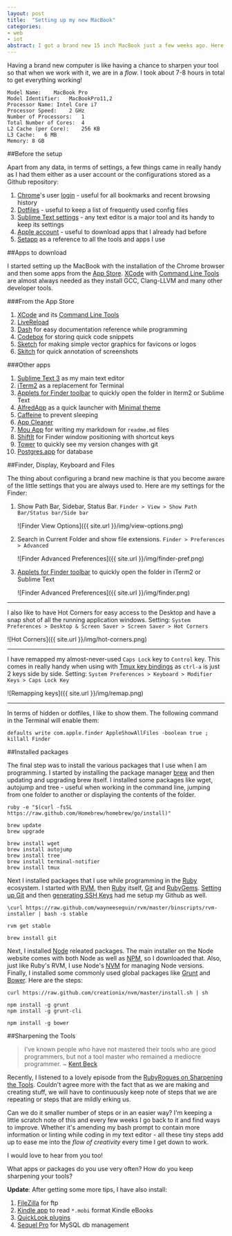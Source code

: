 ```yaml
---
layout: post
title:  "Setting up my new MacBook"
categories:
- web
- iot
abstract: I got a brand new 15 inch MacBook just a few weeks ago. Here are some apps and settings I did to customise it.
---
```


Having a brand new computer is like having a chance to sharpen your tool so that when we work with it, we are in a *flow*. I took about 7-8 hours in total to get everything working!

<pre><code class="language-bash">Model Name:	MacBook Pro
Model Identifier:	MacBookPro11,2
Processor Name:	Intel Core i7
Processor Speed:	2 GHz
Number of Processors:	1
Total Number of Cores:	4
L2 Cache (per Core):	256 KB
L3 Cache:	6 MB
Memory:	8 GB
</code></pre>

##Before the setup

Apart from any data, in terms of settings, a few things came in really handy as I had them either as a user account or the configurations stored as a Github repository:

1. [Chrome](https://www.google.com/intl/en/chrome/)'s user [login](https://www.google.com/intl/en/chrome/browser/signin.html) - useful for all bookmarks and recent browsing history
1. [Dotfiles](https://github.com/sayanee/dotfiles) - useful to keep a list of frequently used config files
1. [Sublime Text settings](https://github.com/sayanee/sublime-text-settings) - any text editor is a major tool and its handy to keep its settings
1. [Apple account](https://appleid.apple.com/cgi-bin/WebObjects/MyAppleId.woa/) - useful to download apps that I already had before
1. [Setapp](http://setapp.me/users/sayanee) as a reference to all the tools and apps I use

##Apps to download

I started setting up the MacBook with the installation of the Chrome browser and then some apps from the [App Store](http://www.apple.com/osx/apps/app-store.html). [XCode](https://developer.apple.com/xcode/) with [Command Line Tools](https://developer.apple.com/downloads/index.action?=command%20line%20tools) are almost always needed as they install GCC, Clang-LLVM and many other developer tools.

###From the App Store

1. [XCode](https://developer.apple.com/xcode/) and its [Command Line Tools](https://developer.apple.com/downloads/index.action?=command%20line%20tools)
1. [LiveReload](https://itunes.apple.com/us/app/livereload/id482898991)
1. [Dash](https://itunes.apple.com/us/app/dash-docs-snippets/id458034879) for easy documentation reference while programming
1. [Codebox](https://itunes.apple.com/us/app/codebox/id412536790) for storing quick code snippets
1. [Sketch](https://itunes.apple.com/us/app/sketch/id402476602) for making simple vector graphics for favicons or logos
1. [Skitch](https://itunes.apple.com/us/app/skitch-snap-markup-send/id490505997) for quick annotation of screenshots

###Other apps

1. [Sublime Text 3](http://www.sublimetext.com/3) as my main text editor
1. [iTerm2](http://www.iterm2.com/) as a replacement for Terminal
1. [Applets for Finder toolbar](https://github.com/fallroot/applescript-applets) to quickly open the folder in Iterm2 or Sublime Text
1. [AlfredApp](http://www.alfredapp.com/) as a quick launcher with [Minimal theme](http://www.alfredforum.com/topic/24-minimal-updated-download-available/)
1. [Caffeine](http://caffeine.en.softonic.com/mac) to prevent sleeping
1. [App Cleaner](http://www.freemacsoft.net/appcleaner/)
1. [Mou App](http://mouapp.com/) for writing my markdown for `readme.md` files
1. [ShiftIt](https://github.com/fikovnik/ShiftIt) for Finder window positioning with shortcut keys
1. [Tower](http://www.git-tower.com/) to quickly see my version changes with git
1. [Postgres.app](http://postgresapp.com/) for database

##Finder, Display, Keyboard and Files

The thing about configuring a brand new machine is that you become aware of the little settings that you are always used to. Here are my settings for the Finder:

1. Show Path Bar, Sidebar, Status Bar. `Finder > View > Show Path Bar/Status bar/Side bar`

    ![Finder View Options]({{ site.url }}/img/view-options.png)

1. Search in Current Folder and show file extensions. `Finder > Preferences > Advanced`

    ![Finder Advanced Preferences]({{ site.url }}/img/finder-pref.png)

1. [Applets for Finder toolbar](https://github.com/fallroot/applescript-applets) to quickly open the folder in iTerm2 or Sublime Text

    ![Finder Advanced Preferences]({{ site.url }}/img/finder.png)

____

I also like to have Hot Corners for easy access to the Desktop and have a snap shot of all the running application windows. Setting: `System Preferences > Desktop & Screen Saver > Screen Saver > Hot Corners`

![Hot Corners]({{ site.url }}/img/hot-corners.png)

____

I have remapped my almost-never-used `Caps Lock` key to `Control` key. This comes in really handy when using with [Tmux key bindings](https://wiki.archlinux.org/index.php/tmux#Key_bindings) as `ctrl-a` is just 2 keys side by side. Setting: `System Preferences > Keyboard > Modifier Keys > Caps Lock Key`

![Remapping keys]({{ site.url }}/img/remap.png)

___

In terms of hidden or dotfiles, I like to show them. The following command in the Terminal will enable them:

<pre><code class="language-bash">defaults write com.apple.finder AppleShowAllFiles -boolean true ; killall Finder
</code></pre>

##Installed packages

The final step was to install the various packages that I use when I am programming. I started by installing the package manager [brew](http://brew.sh/) and then updating and upgrading brew itself. I installed some packages like wget, autojump and tree - useful when working in the command line, jumping from one folder to another or displaying the contents of the folder.

<pre><code class="language-bash">ruby -e "$(curl -fsSL https://raw.github.com/Homebrew/homebrew/go/install)"

brew update
brew upgrade

brew install wget
brew install autojump
brew install tree
brew install terminal-notifier
brew install tmux
</code></pre>

Next I installed packages that I use while programming in the [Ruby](https://www.ruby-lang.org/en/) ecosystem. I started with [RVM](https://rvm.io/rvm/install), then [Ruby](https://www.ruby-lang.org/en/) itself, [Git](http://git-scm.com/downloads) and [RubyGems](http://rubygems.org/pages/downloadgit). [Setting up Git](https://help.github.com/articles/set-up-git) and then [generating SSH Keys](https://help.github.com/articles/generating-ssh-keys) had me setup my Github as well.

<pre><code class="language-bash">\curl https://raw.github.com/wayneeseguin/rvm/master/binscripts/rvm-installer | bash -s stable

rvm get stable

brew install git
</code></pre>

Next, I installed [Node](http://nodejs.org/) releated packages. The main installer on the Node website comes with both Node as well as [NPM](https://npmjs.org/), so I downloaded that. Also, just like Ruby's RVM, I use Node's [NVM](https://npmjs.org/) for managing Node versions. Finally, I installed some commonly used global packages like [Grunt](http://gruntjs.com/) and [Bower](http://bower.io/). Here are the steps:

<pre><code class="language-bash">curl https://raw.github.com/creationix/nvm/master/install.sh | sh

npm install -g grunt
npm install -g grunt-cli

npm install -g bower
</code></pre>

##Sharpening the Tools

> I've known people who have not mastered their tools who are good programmers, but not a tool master who remained a mediocre programmer. ~ [Kent Beck](https://twitter.com/KentBeck/status/398623270917771264)

Recently, I listened to a lovely episode from the [RubyRogues on Sharpening the Tools](http://rubyrogues.com/129-rr-sharpening-tools-with-ben-orenstein/). Couldn't agree more with the fact that as we are making and creating stuff, we will have to continuously keep note of steps that we are repeating or steps that are mildly erking us.

Can we do it smaller number of steps or in an easier way? I'm keeping a little scratch note of this and every few weeks I go back to it and find ways to improve. Whether it's amending my bash prompt to contain more information or linting while coding in my text editor - all these tiny steps add up to ease me into the *flow of creativity* every time I get down to work.

I would love to hear from you too!

<p class="discussion">What apps or packages do you use very often? How do you keep sharpening your tools?</p>

**Update**: After getting some more tips, I have also install:

1. [FileZilla](https://filezilla-project.org/download.php) for ftp
1. [Kindle app](https://itunes.apple.com/en/app/kindle/id405399194) to read `*.mobi` format Kindle eBooks
1. [QuickLook plugins](https://github.com/sindresorhus/quick-look-plugins)
1. [Sequel Pro](http://www.sequelpro.com/) for MySQL db management
